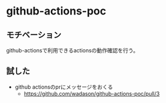 # github-actions-poc

## モチベーション
github-actionsで利用できるactionsの動作確認を行う。

## 試した

- github actionsのprにメッセージをおくる
  - https://github.com/wadason/github-actions-poc/pull/3
  
